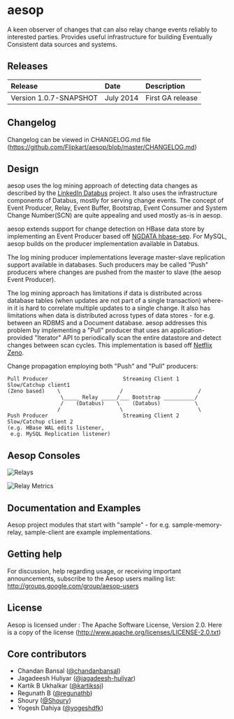 aesop
=====

A keen observer of changes that can also relay change events reliably to interested parties. Provides useful infrastructure for 
building Eventually Consistent data sources and systems.

## Releases

| Release | Date | Description |
|:------------|:----------------|:------------|
| Version 1.0.7-SNAPSHOT    | July 2014      |    First GA release

## Changelog

Changelog can be viewed in CHANGELOG.md file (https://github.com/Flipkart/aesop/blob/master/CHANGELOG.md)

## Design

aesop uses the log mining approach of detecting data changes as described by the [LinkedIn Databus](https://github.com/linkedin/databus) 
project. It also uses the infrastructure components of Databus, mostly for serving change events. The concept of Event Producer,
Relay, Event Buffer, Bootstrap, Event Consumer and System Change Number(SCN) are quite appealing and used mostly as-is in aesop.

aesop extends support for change detection on HBase data store by implementing an Event Producer based off 
[NGDATA hbase-sep](https://github.com/NGDATA/hbase-indexer/tree/master/hbase-sep). For MySQL, aesop builds on the producer implementation
available in Databus.

The log mining producer implementations leverage master-slave replication support available in databases. Such producers may be called "Push" producers 
where changes are pushed from the master to slave (the aesop Event Producer).

The log mining approach has limitations if data is distributed across database tables (when updates are not part of a single transaction)
where-in it is hard to correlate multiple updates to a single change. It also has limitations when data is distributed across types of 
data stores - for e.g. between an RDBMS and a Document database. aesop addresses this problem by implementing a "Pull" producer that
uses an application-provided "Iterator" API to periodically scan the entire datastore and detect changes between scan cycles. This
implementation is based off [Netflix Zeno](https://github.com/Netflix/zeno).

Change propagation employing both "Push" and "Pull" producers:

```
Pull Producer                        Streaming Client 1       Slow/Catchup client1
(Zeno based)    \                   /                        /
                 \_____ Relay _____/___ Bootstrap __________/
                 /    (Databus)    \    (Databus)           \
                /                   \                        \
Push Producer                        Streaming Client 2       Slow/Catchup client 2  
(e.g. HBase WAL edits listener,
 e.g. MySQL Replication listener)
```

## Aesop Consoles
![Relays](https://github.com/Flipkart/aesop/raw/master/docs/Aesop_Relay_Dashboard_Relays.png)

![Relay Metrics](https://github.com/Flipkart/aesop/raw/master/docs/Aesop_Relay_Dashboard_Metrics.png)

## Documentation and Examples
Aesop project modules that start with "sample" - for e.g. sample-memory-relay, sample-client are example implementations.

## Getting help
For discussion, help regarding usage, or receiving important announcements, subscribe to the Aesop users mailing list: http://groups.google.com/group/aesop-users

## License
Aesop is licensed under : The Apache Software License, Version 2.0. Here is a copy of the license (http://www.apache.org/licenses/LICENSE-2.0.txt)

## Core contributors
* Chandan Bansal ([@chandanbansal](https://github.com/chandanbansal))
* Jagadeesh Huliyar ([@jagadeesh-huliyar](https://github.com/jagadeesh-huliyar))
* Kartik B Ukhalkar ([@kartikssj](https://github.com/kartikssj))
* Regunath B ([@regunathb](http://twitter.com/RegunathB))
* Shoury ([@Shoury](https://github.com/Shoury))
* Yogesh Dahiya ([@yogeshdfk](https://github.com/yogeshdfk))
